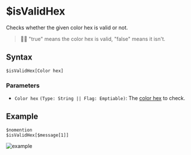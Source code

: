 # $isValidHex
Checks whether the given color hex is valid or not.

> 🧙‍♂️ "true" means the color hex is valid, "false" means it isn't.

## Syntax
```
$isValidHex[Color hex]
```

### Parameters
- `Color hex` `(Type: String || Flag: Emptiable)`: The [color hex](https://htmlcolorcodes.com/color-picker) to check.

## Example
```
$nomention
$isValidHex[$message[1]]
```
![example](https://user-images.githubusercontent.com/111157596/233782902-c447b41a-38a5-4fc8-ba3b-7fbbef0bca71.png)
